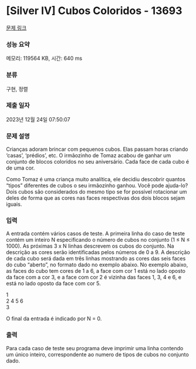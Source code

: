 # [Silver IV] Cubos Coloridos - 13693 

[문제 링크](https://www.acmicpc.net/problem/13693) 

### 성능 요약

메모리: 119564 KB, 시간: 640 ms

### 분류

구현, 정렬

### 제출 일자

2023년 12월 24일 07:50:07

### 문제 설명

<p>Crianças adoram brincar com pequenos cubos. Elas passam horas criando ‘casas’, ‘prédios’, etc. O irmãozinho de Tomaz acabou de ganhar um conjunto de blocos coloridos no seu aniversário. Cada face de cada cubo é de uma cor.</p>

<p>Como Tomaz é uma criança muito analítica, ele decidiu descobrir quantos “tipos” diferentes de cubos o seu irmãozinho ganhou. Você pode ajuda-lo? Dois cubos são considerados do mesmo tipo se for possível rotacionar um deles de forma que as cores nas faces respectivas dos dois blocos sejam iguais.</p>

### 입력 

 <p>A entrada contém vários casos de teste. A primeira linha do caso de teste contém um inteiro N especificando o número de cubos no conjunto (1 ≤ N ≤ 1000). As próximas 3 x N linhas descrevem os cubos do conjunto. Na descrição as cores serão identificadas pelos números de 0 a 9. A descrição de cada cubo será dada em três linhas mostrando as cores das seis faces do cubo “aberto”, no formato dado no exemplo abaixo. No exemplo abaixo, as faces do cubo tem cores de 1 a 6, a face com cor 1 está no lado oposto da face com a cor 3, e a face com cor 2 é vizinha das faces 1, 3, 4 e 6, e está no lado oposto da face com cor 5.</p>

<p>1<br>
2 4 5 6<br>
3</p>

<p>O final da entrada é indicado por N = 0.</p>

### 출력 

 <p>Para cada caso de teste seu programa deve imprimir uma linha contendo um único inteiro, correspondente ao numero de tipos de cubos no conjunto dado.</p>

